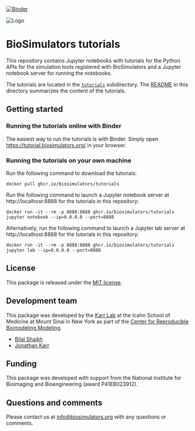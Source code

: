 [![Binder](https://mybinder.org/badge_logo.svg)](https://tutorial.biosimulators.org/)

![Logo](https://raw.githubusercontent.com/biosimulations/Biosimulations/dev/libs/shared/assets/src/assets/images/biosimulators-logo/logo-white.svg)

# BioSimulators tutorials

This repository contains Jupyter notebooks with tutorials for the Python APIs for the simulation tools registered with BioSimulators and a Jupyter notebook server for running the notebooks.

The tutorials are located in the [`tutorials`](tutorials) subdirectory. The [README](tutorials/README.md) in this directory summarizes the content of the tutorials.

## Getting started

### Running the tutorials online with Binder
The easiest way to run the tutorials is with Binder. Simply open https://tutorial.biosimulators.org/ in your browser.

### Running the tutorials on your own machine
Run the following command to download the tutorials:
```
docker pull ghcr.io/biosimulators/tutorials
```

Run the following command to launch a Jupyter notebook server at http://localhost:8888 for the tutorials in this repository:
```
docker run -it --rm -p 8888:8888 ghcr.io/biosimulators/tutorials jupyter notebook --ip=0.0.0.0 --port=8888
```

Alternatively, run the following command to launch a Jupyter lab server at http://localhost:8888 for the tutorials in this repository:
```
docker run -it --rm -p 8888:8888 ghcr.io/biosimulators/tutorials jupyter lab --ip=0.0.0.0 --port=8888
```

## License

This package is released under the [MIT license](LICENSE).

## Development team

This package was developed by the [Karr Lab](https://www.karrlab.org) at the Icahn School of Medicine at Mount Sinai in New York as part of the [Center for Reproducible Biomodeling Modeling](https://reproduciblebiomodels.org).

- [Bilal Shaikh](https://www.bshaikh.com)
- [Jonathan Karr](https://www.karrlab.org)

## Funding

This package was developed with support from the National Institute for Bioimaging and Bioengineering (award P41EB023912).

## Questions and comments

Please contact us at [info@biosimulators.org](mailto:info@biosimulators.org) with any questions or comments.
